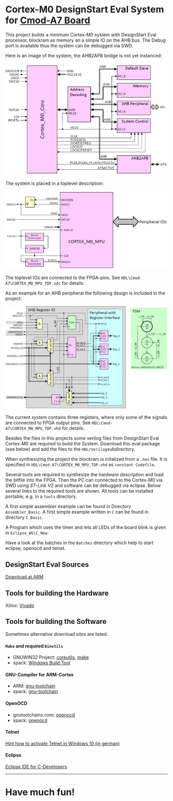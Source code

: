 # Cortex-M0 DesignStart Eval System for [Cmod-A7 Board](https://reference.digilentinc.com/reference/programmable-logic/cmod-a7/start)

This project builds a minimum Cortex-M0 system with DesignStart Eval processor, blockram as memory an a simple IO on the AHB bus. The Debug port is available thus the system can be debugged via SWD.

Here is an image of the system, the AHB2APB bridge is not yet instanced:

<img src="image-20210313165128179.png" alt="image-20210313165128179" style="zoom: 67%;" />

The system is placed in a toplevel description:

<img src="image-20210313165532903.png" alt="image-20210313165532903" style="zoom:67%;" />

The toplevel IOs are connected to the FPGA-pins. See `HDL\Cmod-A7\CORTEX_M0_MPU_TOP.xdc` for details.

As an example for an AHB peripheral the following design is included in the project:

 <img src="image-20210313170334407.png" alt="image-20210313170334407" style="zoom:67%;" />

The current system contains three registers, where only some of the signals are connected to FPGA output pins. See `HDL\Cmod-A7\CORTEX_M0_MPU_TOP.vhd` for details.

Besides the files in this projects some verilog files from DesignStart Eval Cortex-M0 are required to build the System. Download this eval package (see below) and add the files to the `HDL/Verilog`subdirectory.

When synthesizing the project the blockram is initalized from a `.hex` file. It is specified in `HDL\Cmod-A7\CORTEX_M0_MPU_TOP.vhd` as `constant Codefile`.

Several tools are required to synthesize  the hardware description and load the bitfile into the FPGA. Then the PC can connected to the Cortex-M0 via SWD using *ST-Link V2* and software can be debugged via eclipse. Below several links to the required tools are shown. All tools can be installed portable, e.g. in a `tools` directory.

A first simple assembler example can be found in Directory `Assembler_Basic`. A first simple example written in `C` can be found in directory `C_Basic`.  

A Program which uses the timer and lets all LEDs of the board blink is given in `Eclipse_WS\C_New`.

 Have a look at the batches in the `Batches` directory which help to start eclipse, openocd and telnet.

## DesignStart Eval Sources

[Download at ARM](https://developer.arm.com/ip-products/designstart/eval)

## Tools for building the Hardware

Xilinx: [Vivado](https://www.xilinx.com/support/download/index.html/content/xilinx/en/downloadNav/vivado-design-tools.html)

## Tools for building the Software

Sometimes alternative download sites are listed.

#### `Make` and required `Binutils` 

- GNUWIN32 Project: [coreutils](http://gnuwin32.sourceforge.net/packages/coreutils.htm), [make](http://gnuwin32.sourceforge.net/packages/make.htm)
- xpack: [Windows Build Tool](https://xpack.github.io/windows-build-tools/)

#### GNU-Compiler for ARM-Cortex

- ARM: [gnu-toolchain](https://developer.arm.com/tools-and-software/open-source-software/developer-tools/gnu-toolchain/gnu-rm)
- xpack: [gnu-toolchain](https://xpack.github.io/arm-none-eabi-gcc/)

#### OpenOCD

- gnutoolchains.com: [openocd](https://gnutoolchains.com/arm-eabi/openocd/)
- xpack: [openocd](https://xpack.github.io/openocd/)

#### Telnet

[Hint how to activate Telnet in Windows 10 (in german)](https://www.heise.de/tipps-tricks/Windows-10-Telnet-Client-aktivieren-4569277.html)

#### Eclipse

[Eclipse IDE for C-Developers](https://www.eclipse.org/downloads/packages/release/2020-09/r/eclipse-ide-cc-developers)

------

# Have much fun!

